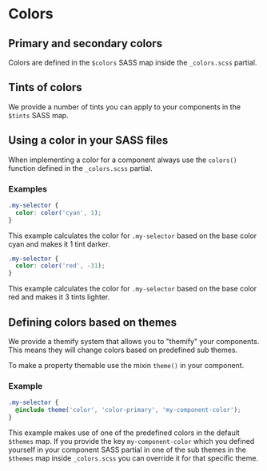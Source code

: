 # Colors

## Primary and secondary colors

Colors are defined in the `$colors` SASS map inside the `_colors.scss` partial.

## Tints of colors

We provide a number of tints you can apply to your components in the `$tints`
SASS map.

## Using a color in your SASS files

When implementing a color for a component always use the `colors()` function
defined in the `_colors.scss` partial.

### Examples

```scss
.my-selector {
  color: color('cyan', 1);
}
```

This example calculates the color for `.my-selector` based on the base color
cyan and makes it 1 tint darker.

```scss
.my-selector {
  color: color('red', -31);
}
```

This example calculates the color for `.my-selector` based on the base color
red and makes it 3 tints lighter.

## Defining colors based on themes

We provide a themify system that allows you to "themify" your components. This
means they will change colors based on predefined sub themes.

To make a property themable use the mixin `theme()` in your component.

### Example

```scss
.my-selector {
  @include theme('color', 'color-primary', 'my-component-color');
}
```

This example makes use of one of the predefined colors in the default `$themes`
map. If you provide the key `my-component-color` which you defined yourself
in your component SASS partial in one of the sub themes in the `$themes` map
inside `_colors.scss` you can override it for that specific theme.
